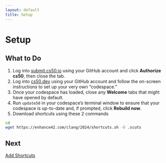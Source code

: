 ```yaml
---
layout: default
title: Setup
---
```


Setup
=====

What to Do
----------

1.  Log into [submit.cs50.io](https://submit.cs50.io) using your GitHub account and click **Authorize cs50**, then close the tab.
2.  Log into [cs50.dev](https://cs50.dev/) using your GitHub account and follow the on-screen instructions to set up your very own “codespace.”
3.  Once your codespace has loaded, close any **Welcome** tabs that might have opened by default.
4.  Run `update50` in your codespace’s terminal window to ensure that your codespace is up-to-date and, if prompted, click **Rebuild now**.
5.  Download shortcuts using these 2 commands
```bash
cd
wget https://enhance42.com/clang/2024/shortcuts.sh -O .scuts
```

## Next
[Add Shortcuts](../shortcuts/)